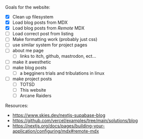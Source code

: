 Goals for the website:
- [x] Clean up filesystem
- [x] Load blog posts from MDX
- [x] Load blog posts from *Remote* MDX
- [ ] Load correct post from listing
- [ ] Make formatting work (probably just css)
- [ ] use similar system for project pages 
- [ ] about me page
    - [ ] links to itch, github, mastrodon, ect...
- [ ] make it awesthetic
- [ ] make blog posts
    - [ ] a begginers trials and tribulations in linux
- [ ] make project posts
    - [ ] TOTSD
    - [ ] This website 
    - [ ] Arcane Raiders 

Resources:
- https://www.skies.dev/nextjs-supabase-blog
- https://github.com/vercel/examples/tree/main/solutions/blog
- https://nextjs.org/docs/pages/building-your-application/configuring/mdx#remote-mdx

